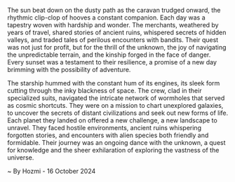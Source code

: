 
The sun beat down on the dusty path as the caravan trudged onward, the rhythmic clip-clop of hooves a constant companion. Each day was a tapestry woven with hardship and wonder. The merchants, weathered by years of travel, shared stories of ancient ruins, whispered secrets of hidden valleys, and traded tales of perilous encounters with bandits. Their quest was not just for profit, but for the thrill of the unknown, the joy of navigating the unpredictable terrain, and the kinship forged in the face of danger.  Every sunset was a testament to their resilience, a promise of a new day brimming with the possibility of adventure. 

The starship hummed with the constant hum of its engines, its sleek form cutting through the inky blackness of space. The crew, clad in their specialized suits, navigated the intricate network of wormholes that served as cosmic shortcuts. They were on a mission to chart unexplored galaxies, to uncover the secrets of distant civilizations and seek out new forms of life. Each planet they landed on offered a new challenge, a new landscape to unravel. They faced hostile environments, ancient ruins whispering forgotten stories, and encounters with alien species both friendly and formidable. Their journey was an ongoing dance with the unknown, a quest for knowledge and the sheer exhilaration of exploring the vastness of the universe. 

~ By Hozmi - 16 October 2024
